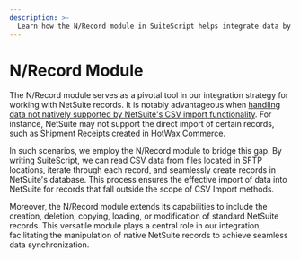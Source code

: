 ```yaml
---
description: >-
  Learn how the N/Record module in SuiteScript helps integrate data by working with NetSuite records, even those not supported by CSV import.
---
```


# N/Record Module

The N/Record module serves as a pivotal tool in our integration strategy for working with NetSuite records. It is notably advantageous when [handling data not natively supported by NetSuite's CSV import functionality](https://docs.oracle.com/en/cloud/saas/netsuite/ns-online-help/section\_N356360.html#Supported-Record-Types-for-CSV-Import). For instance, NetSuite may not support the direct import of certain records, such as Shipment Receipts created in HotWax Commerce.

In such scenarios, we employ the N/Record module to bridge this gap. By writing SuiteScript, we can read CSV data from files located in SFTP locations, iterate through each record, and seamlessly create records in NetSuite's database. This process ensures the effective import of data into NetSuite for records that fall outside the scope of CSV Import methods.

Moreover, the N/Record module extends its capabilities to include the creation, deletion, copying, loading, or modification of standard NetSuite records. This versatile module plays a central role in our integration, facilitating the manipulation of native NetSuite records to achieve seamless data synchronization.
